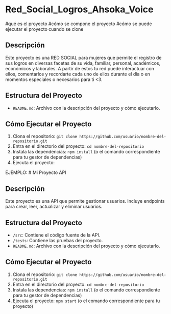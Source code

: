 # Red_Social_Logros_Ahsoka_Voice
#qué es el proyecto
#cómo se compone el proyecto
#cómo se puede ejecutar el proyecto cuando se clone
## Descripción
Este proyecto es una RED SOCIAL para mujeres que permite el registro de sus logros en diversas facetas de su vida, familiar, personal, académicos, económicos y laborales. A partir de estos tu red puede interactuar con ellos, comentarlos y recordarte cada uno de ellos durante el día o en momentos especiales o necesarios para ti <3. 
## Estructura del Proyecto
- `README.md`: Archivo con la descripción del proyecto y cómo ejecutarlo.


## Cómo Ejecutar el Proyecto
1. Clona el repositorio: `git clone https://github.com/usuario/nombre-del-repositorio.git`
2. Entra en el directorio del proyecto: `cd nombre-del-repositorio`
3. Instala las dependencias: `npm install` (o el comando correspondiente para tu gestor de dependencias)
4. Ejecuta el proyecto: 

EJEMPLO: # Mi Proyecto API
## Descripción
Este proyecto es una API que permite gestionar usuarios. Incluye endpoints para crear, leer, actualizar y eliminar usuarios.

## Estructura del Proyecto
- `/src`: Contiene el código fuente de la API.
- `/tests`: Contiene las pruebas del proyecto.
- `README.md`: Archivo con la descripción del proyecto y cómo ejecutarlo.

## Cómo Ejecutar el Proyecto
1. Clona el repositorio: `git clone https://github.com/usuario/nombre-del-repositorio.git`
2. Entra en el directorio del proyecto: `cd nombre-del-repositorio`
3. Instala las dependencias: `npm install` (o el comando correspondiente para tu gestor de dependencias)
4. Ejecuta el proyecto: `npm start` (o el comando correspondiente para tu proyecto)
